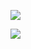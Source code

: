 ![](https://cdn-0.plantuml.com/plantuml/png/VP2nJiCm54NtVCLJHgGEjCcI0NLeAx4mK2G6X51mRcoB5rjod0N4lsD3unImkaInVQvzpzkEldL-6hXWz9wy9QUbyjHf1-6rDGLHG3pe6B_N7mMT_fhoCIHXg9rwEd0x2eMo-FpDhnE_Rihxm-sEZa8vw5UOV-mciPkcV6YbHFUo2wiBaIf5gb17Tt3ASeQh4rStvTwD7ioW0nJ33U1kCl8dytJrJAlLpKankIvxQsfcMTgxjzOOdmmNQXEeRrkuth9qq4AHH4WvZI2IH9T85IBdqe66V_V9BvAnNi2EC1tehest2PMG-WAICQdZWtg0dN86zMmmpiC_kR0TC-thF-rZzroaEfjkh2aKG_TO5FB7sw0p3Vm5)

![](https://cdn-0.plantuml.com/plantuml/png/VOynIyGm68Rt_egNZi8DTssN37B8NKKGbrCSn26qNvlWrnJIP1B_cPj_pFQi2Mfm2I5vNdYU_UIaTNxWZAbpS2EixfL3goqrJeyc0sR44KxBkNtDiDv4_ZWloK3w3ZNBgL6KPsy_-LtWTo9_k3dWbYOoVx0YO8N8wuztve5CJv1-mk4Ad1oLOLJEBhebgqPES5NWAf4VxUI8cL2JOh83SUjD_xLvkdZ6PdEvzeNG-BQ3-2x5qRv8Orp8YrG1WINrcixUeImI9GHYvM-mF8EBZC29J4kuausokb4kXFo39Bmh2DphWKQVygrMNxFCqQUi0nUjqtWPyUtYrYWctL7qJd_lvmO_y2S0)
